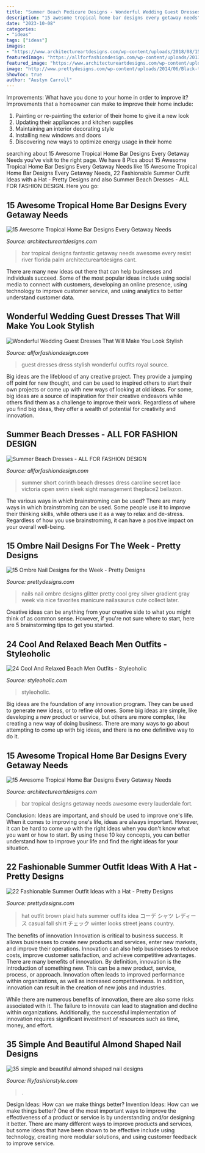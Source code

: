 ```yaml
---
title: "Summer Beach Pedicure Designs - Wonderful Wedding Guest Dresses That Will Make You Look Stylish"
description: "15 awesome tropical home bar designs every getaway needs"
date: "2023-10-08"
categories:
- "ideas"
tags: ["ideas"]
images:
- "https://www.architectureartdesigns.com/wp-content/uploads/2018/08/15-Awesome-Tropical-Home-Bar-Designs-Every-Getaway-Needs-6.jpg"
featuredImage: "https://allforfashiondesign.com/wp-content/uploads/2013/05/v-13.jpg"
featured_image: "https://www.architectureartdesigns.com/wp-content/uploads/2018/08/15-Awesome-Tropical-Home-Bar-Designs-Every-Getaway-Needs-15.jpg"
image: "http://www.prettydesigns.com/wp-content/uploads/2014/06/Black-to-White-Nails.jpg"
ShowToc: true
author: "Austyn Carroll"
---
```



Improvements: What have you done to your home in order to improve it?
Improvements that a homeowner can make to improve their home include: 
1. Painting or re-painting the exterior of their home to give it a new look 
2. Updating their appliances and kitchen supplies 
3. Maintaining an interior decorating style 
4. Installing new windows and doors 
5. Discovering new ways to optimize energy usage in their home 

	

		
searching about 15 Awesome Tropical Home Bar Designs Every Getaway Needs you've visit to the right page. We have 8 Pics about 15 Awesome Tropical Home Bar Designs Every Getaway Needs like 15 Awesome Tropical Home Bar Designs Every Getaway Needs, 22 Fashionable Summer Outfit Ideas with a Hat - Pretty Designs and also Summer Beach Dresses - ALL FOR FASHION DESIGN. Here you go:
		
    
## 15 Awesome Tropical Home Bar Designs Every Getaway Needs

<img loading=lazy src="https://www.architectureartdesigns.com/wp-content/uploads/2018/08/15-Awesome-Tropical-Home-Bar-Designs-Every-Getaway-Needs-15.jpg" onerror="this.onerror=null;this.src='https://tse1.mm.bing.net/th?id=OIP.1wmq3z9DlPeV8lQQ0qTRsAHaFC&amp;pid=15.1';" alt="15 Awesome Tropical Home Bar Designs Every Getaway Needs">

_Source: architectureartdesigns.com_

>bar tropical designs fantastic getaway needs awesome every resist river florida palm architectureartdesigns cant. 

	

There are many new ideas out there that can help businesses and individuals succeed. Some of the most popular ideas include using social media to connect with customers, developing an online presence, using technology to improve customer service, and using analytics to better understand customer data.

    
## Wonderful Wedding Guest Dresses That Will Make You Look Stylish

<img loading=lazy src="https://allforfashiondesign.com/wp-content/uploads/2018/06/royal-blue-wedding-guest-dress-best-25-july-wedding-guest-outfits-ideas-on-pinterest-wedding-600x900.jpg" onerror="this.onerror=null;this.src='https://tse4.mm.bing.net/th?id=OIP.hVXsdOxy6rGc_XmsaMeW6QHaLH&amp;pid=15.1';" alt="Wonderful Wedding Guest Dresses That Will Make You Look Stylish">

_Source: allforfashiondesign.com_

>guest dresses dress stylish wonderful outfits royal source. 

	

Big ideas are the lifeblood of any creative project. They provide a jumping off point for new thought, and can be used to inspired others to start their own projects or come up with new ways of looking at old ideas. For some, big ideas are a source of inspiration for their creative endeavors while others find them as a challenge to improve their work. Regardless of where you find big ideas, they offer a wealth of potential for creativity and innovation.

    
## Summer Beach Dresses - ALL FOR FASHION DESIGN

<img loading=lazy src="https://allforfashiondesign.com/wp-content/uploads/2013/05/v-13.jpg" onerror="this.onerror=null;this.src='https://tse2.mm.bing.net/th?id=OIP.TTlbVUzueqpIdHX1-CN72gHaJ4&amp;pid=15.1';" alt="Summer Beach Dresses - ALL FOR FASHION DESIGN">

_Source: allforfashiondesign.com_

>summer short corinth beach dresses dress caroline secret lace victoria open swim sleek sight management theplace2 bellazon. 

	

The various ways in which brainstroming can be used?
There are many ways in which brainstroming can be used. Some people use it to improve their thinking skills, while others use it as a way to relax and de-stress. Regardless of how you use brainstroming, it can have a positive impact on your overall well-being.

    
## 15 Ombre Nail Designs For The Week - Pretty Designs

<img loading=lazy src="http://www.prettydesigns.com/wp-content/uploads/2014/06/Black-to-White-Nails.jpg" onerror="this.onerror=null;this.src='https://tse2.mm.bing.net/th?id=OIP.CidL_ZIMLeZ6BxJqMjZ-FQHaHa&amp;pid=15.1';" alt="15 Ombre Nail Designs for the Week - Pretty Designs">

_Source: prettydesigns.com_

>nails nail ombre designs glitter pretty cool grey silver gradient gray week via nice favorites manicure nailasaurus cute collect later. 

	

Creative ideas can be anything from your creative side to what you might think of as common sense. However, if you're not sure where to start, here are 5 brainstorming tips to get you started.

    
## 24 Cool And Relaxed Beach Men Outfits - Styleoholic

<img loading=lazy src="https://i.styleoholic.com/cool-and-relaxed-beach-men-outfits-15-500x750.jpg" onerror="this.onerror=null;this.src='https://tse2.mm.bing.net/th?id=OIP.hq4WT47nSYKGxvdurpggNAHaLH&amp;pid=15.1';" alt="24 Cool And Relaxed Beach Men Outfits - Styleoholic">

_Source: styleoholic.com_

>styleoholic. 

	

Big ideas are the foundation of any innovation program. They can be used to generate new ideas, or to refine old ones. Some big ideas are simple, like developing a new product or service, but others are more complex, like creating a new way of doing business. There are many ways to go about attempting to come up with big ideas, and there is no one definitive way to do it.

    
## 15 Awesome Tropical Home Bar Designs Every Getaway Needs

<img loading=lazy src="https://www.architectureartdesigns.com/wp-content/uploads/2018/08/15-Awesome-Tropical-Home-Bar-Designs-Every-Getaway-Needs-6.jpg" onerror="this.onerror=null;this.src='https://tse2.mm.bing.net/th?id=OIP.-QwSWZnwEWN1nQ3uPg_tOwHaLE&amp;pid=15.1';" alt="15 Awesome Tropical Home Bar Designs Every Getaway Needs">

_Source: architectureartdesigns.com_

>bar tropical designs getaway needs awesome every lauderdale fort. 

	

Conclusion: Ideas are important, and should be used to improve one's life.
When it comes to improving one's life, ideas are always important. However, it can be hard to come up with the right ideas when you don't know what you want or how to start. By using these 10 key concepts, you can better understand how to improve your life and find the right ideas for your situation.

    
## 22 Fashionable Summer Outfit Ideas With A Hat - Pretty Designs

<img loading=lazy src="http://www.prettydesigns.com/wp-content/uploads/2014/05/Plaid-Outfit-Idea-with-Brown-Hat.jpg" onerror="this.onerror=null;this.src='https://tse4.mm.bing.net/th?id=OIP.HtLPJCMu1f-a394uO4q0OgHaK4&amp;pid=15.1';" alt="22 Fashionable Summer Outfit Ideas with a Hat - Pretty Designs">

_Source: prettydesigns.com_

>hat outfit brown plaid hats summer outfits idea コーデ シャツ レディース casual fall shirt チェック winter looks street jeans country. 

	

The benefits of innovation
Innovation is critical to business success. It allows businesses to create new products and services, enter new markets, and improve their operations. Innovation can also help businesses to reduce costs, improve customer satisfaction, and achieve competitive advantages.
There are many benefits of innovation. By definition, innovation is the introduction of something new. This can be a new product, service, process, or approach. Innovation often leads to improved performance within organizations, as well as increased competitiveness. In addition, innovation can result in the creation of new jobs and industries.

While there are numerous benefits of innovation, there are also some risks associated with it. The failure to innovate can lead to stagnation and decline within organizations. Additionally, the successful implementation of innovation requires significant investment of resources such as time, money, and effort.

    
## 35 Simple And Beautiful Almond Shaped Nail Designs

<img loading=lazy src="https://lilyfashionstyle.com/wp-content/uploads/2021/04/13-9-683x1024.jpg" onerror="this.onerror=null;this.src='https://tse2.mm.bing.net/th?id=OIP.z-2fc6HFgyevhP-wNHXSpwHaLG&amp;pid=15.1';" alt="35 simple and beautiful almond shaped nail designs">

_Source: lilyfashionstyle.com_

>. 

	

Design Ideas: How can we make things better?
Invention Ideas: How can we make things better?
One of the most important ways to improve the effectiveness of a product or service is by understanding and/or designing it better. There are many different ways to improve products and services, but some ideas that have been shown to be effective include using technology, creating more modular solutions, and using customer feedback to improve service.

